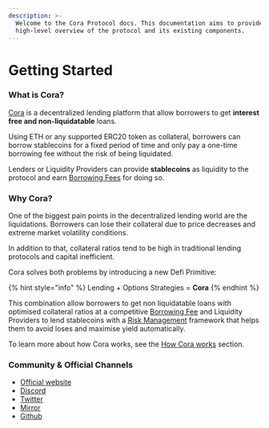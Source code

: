 ```yaml
---
description: >-
  Welcome to the Cora Protocol docs. This documentation aims to provide a
  high-level overview of the protocol and its existing components.
---
```


# Getting Started

### **What is Cora?**

[Cora](https://www.cora.money) is a decentralized lending platform that allow borrowers to get **interest free and non-liquidatable** loans.

Using ETH or any supported ERC20 token as collateral, borrowers can borrow stablecoins for a fixed period of time and only pay a one-time borrowing fee without the risk of being liquidated.

Lenders or Liquidity Providers can provide **stablecoins** as liquidity to the protocol and earn [Borrowing Fees](protocol-concepts/borrowing-fees.md) for doing so.

### **Why Cora?**

One of the biggest pain points in the decentralized lending world are the liquidations. Borrowers can lose their collateral due to price decreases and extreme market volatility conditions.

In addition to that, collateral ratios tend to be high in traditional lending protocols and capital inefficient.

Cora solves both problems by introducing a new Defi Primitive:

{% hint style="info" %}
Lending + Options Strategies = **Cora**
{% endhint %}

This combination allow borrowers to get non liquidatable loans with optimised collateral ratios at a competitive [Borrowing Fee](protocol-concepts/borrowing-fees.md) and Liquidity Providers to lend stablecoins with a [Risk Management](protocol-concepts/risk-management.md) framework that helps them to avoid loses and maximise yield automatically.

To learn more about how Cora works, see the [How Cora works](protocol-concepts/how-cora-works.md) section.

### Community & Official Channels <a href="#community-and-official-channels" id="community-and-official-channels"></a>

* [Official website](https://cora.money)
* [Discord](https://discord.gg/f2CBcXe3cv)
* [Twitter](https://twitter.com/CoraProtocol)
* [Mirror](https://mirror.xyz/0xe9AeA25Fa116e6d8C43430aAc1A3b81A15C04f2E/)
* [Github](https://github.com/cora-protocol)

​
